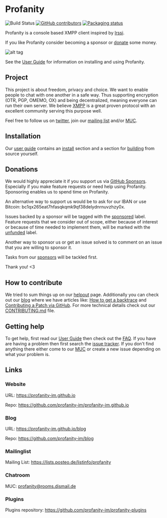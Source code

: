 # Profanity
![Build Status](https://github.com/profanity-im/profanity/workflows/CI/badge.svg) [![GitHub contributors](https://img.shields.io/github/contributors/profanity-im/profanity.svg)](https://github.com/profanity-im/profanity/graphs/contributors/) [![Packaging status](https://repology.org/badge/tiny-repos/profanity.svg)](https://repology.org/project/profanity/versions)

Profanity is a console based XMPP client inspired by [Irssi](http://www.irssi.org/).

If you like Profanity consider becoming a sponsor or [donate](https://profanity-im.github.io/donate.html) some money.

![alt tag](https://profanity-im.github.io/images/prof-2.png)

See the [User Guide](https://profanity-im.github.io/userguide.html) for information on installing and using Profanity.

## Project
This project is about freedom, privacy and choice. We want to enable people to chat with one another in a safe way. Thus supporting encryption (OTR, PGP, OMEMO, OX) and being decentralized, meaning everyone can run their own server. We believe [XMPP](https://xmpp.org/) is a great proven protocol with an excellent community serving this purpose well.

Feel free to follow us on [twitter](https://twitter.com/profanityim), join our [mailing list](https://lists.posteo.de/listinfo/profanity) and/or [MUC](xmpp:profanity@rooms.dismail.de?join).

## Installation
Our [user guide](https://profanity-im.github.io/userguide.html) contains an [install](https://profanity-im.github.io/guide/latest/install.html) section and a section for [building](https://profanity-im.github.io/guide/latest/build.html) from source yourself.

## Donations
We would highly appreciate it if you support us via [GitHub Sponsors](https://github.com/sponsors/jubalh/). Especially if you make feature requests or need help using Profanity.
Sponsoring enables us to spend time on Profanity.

An alternative way to support us would be to ask for our IBAN or use Bitcoin: bc1qx265eat7hfasqkqmk9qf38delydnrnuvzhzy0x.

Issues backed by a sponsor will be tagged with the [sponsored](https://github.com/profanity-im/profanity/issues?q=label%3Asponsored+) label.
Feature requests that we consider out of scope, either because of interest or because of time needed to implement them, will be marked with the [unfunded](https://github.com/profanity-im/profanity/issues?q=label%3Aunfunded) label.

Another way to sponsor us or get an issue solved is to comment on an issue that you are willing to sponsor it. 

Tasks from our [sponsors](SPONSORS.md) will be tackled first.

Thank you! <3

## How to contribute
We tried to sum things up on our [helpout](https://profanity-im.github.io/helpout.html) page.
Additionally you can check out our [blog](https://profanity-im.github.io/blog/) where we have articles like:
[How to get a backtrace](https://profanity-im.github.io/blog/post/how-to-get-a-backtrace/) and [Contributing a Patch via GitHub](https://profanity-im.github.io/blog/post/contributing-a-patch-via-github/).
For more technical details check out our [CONTRIBUTING.md](CONTRIBUTING.md) file.

## Getting help
To get help, first read our [User Guide](https://profanity-im.github.io/userguide.html) then check out the [FAQ](https://profanity-im.github.io/faq.html).
If you have are having a problem then first search the [issue tracker](https://github.com/profanity-im/profanity/issues).
If you don't find anything there either come to our [MUC](xmpp:profanity@rooms.dismail.de?join) or create a new issue depending on what your problem is.

## Links

### Website
URL: https://profanity-im.github.io

Repo: https://github.com/profanity-im/profanity-im.github.io

### Blog
URL: https://profanity-im.github.io/blog

Repo: https://github.com/profanity-im/blog

### Mailinglist
Mailing List: https://lists.posteo.de/listinfo/profanity

### Chatroom
MUC: profanity@rooms.dismail.de

### Plugins
Plugins repository: https://github.com/profanity-im/profanity-plugins
